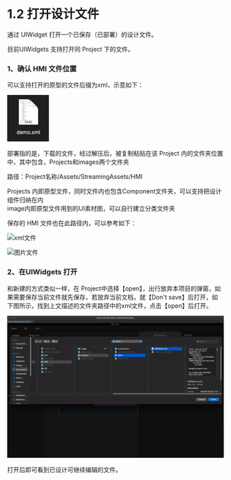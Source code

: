 # 1.2 打开设计文件

通过 UIWidget 打开一个已保存（已部署）的设计文件。

目前UIWidgets 支持打开同 Project 下的文件。

### 1、确认 HMI 文件位置

可以支持打开的原型的文件后缀为xml，示意如下：

![](<../../.gitbook/assets/image (1).png>)

部署指的是，下载的文件，经过解压后，被复制粘贴在该 Project 内的文件夹位置中，其中包含，Projects和images两个文件夹

路径：Project名称/Assets/StreamingAssets/HMI

Projects 内即原型文件，同时文件内也包含Component文件夹，可以支持把设计组件归纳在内\
image内即原型文件用到的UI素材图，可以自行建立分类文件夹

保存的 HMI 文件也在此路径内，可以参考如下：

![xml文件](../../.gitbook/assets/企业微信截图\_deaf98aa-6dcb-4ea0-8e4e-b10fc05464b7.png)

![图片文件](../../.gitbook/assets/企业微信截图\_c26e483a-fe9f-456f-a493-36dff785a395.png)

### 2、在UIWidgets 打开

和新建的方式类似一样，在 Project中选择【open】，出行放弃本项目的弹窗，如果需要保存当前文件就先保存，若放弃当前文档，就【Don't save】后打开，如下图所示，找到上文描述的文件夹路径中的xml文件，点击【open】后打开。

![mac示例，Windows同理](<../../.gitbook/assets/image (2).png>)

打开后即可看到已设计可继续编辑的文件。



